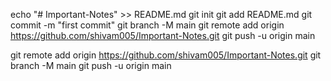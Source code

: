 echo "# Important-Notes" >> README.md
git init
git add README.md
git commit -m "first commit"
git branch -M main
git remote add origin https://github.com/shivam005/Important-Notes.git
git push -u origin main


git remote add origin https://github.com/shivam005/Important-Notes.git
git branch -M main
git push -u origin main
